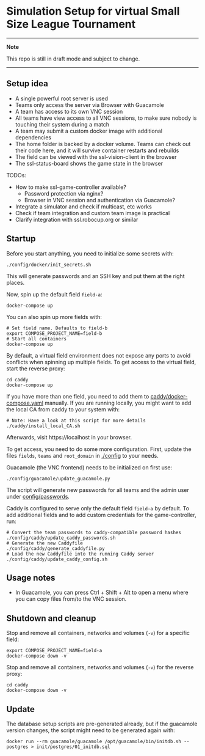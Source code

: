 # Simulation Setup for virtual Small Size League Tournament

---
**Note**

This repo is still in draft mode and subject to change.

---

## Setup idea
 * A single powerful root server is used
 * Teams only access the server via Browser with Guacamole
 * A team has access to its own VNC session
 * All teams have view access to all VNC sessions, to make sure nobody is touching their system during a match
 * A team may submit a custom docker image with additional dependencies
 * The home folder is backed by a docker volume. Teams can check out their code here, and it will survive container restarts and rebuilds
 * The field can be viewed with the ssl-vision-client in the browser
 * The ssl-status-board shows the game state in the browser

TODOs:
 * How to make ssl-game-controller available?
   * Password protection via nginx?
   * Browser in VNC session and authentication via Guacamole?
 * Integrate a simulator and check if multicast, etc works
 * Check if team integration and custom team image is practical
 * Clarify integration with ssl.robocup.org or similar

## Startup

Before you start anything, you need to initialize some secrets with:
```shell
./config/docker/init_secrets.sh
```
This will generate passwords and an SSH key and put them at the right places.

Now, spin up the default field `field-a`:
```shell
docker-compose up
```

You can also spin up more fields with:
```shell
# Set field name. Defaults to field-b
export COMPOSE_PROJECT_NAME=field-b
# Start all containers
docker-compose up
```
By default, a virtual field environment does not expose any ports to avoid conflicts when spinning up multiple fields.
To get access to the virtual field, start the reverse proxy:
```shell
cd caddy
docker-compose up
```
If you have more than one field, you need to add them to [caddy/docker-compose.yaml](caddy/docker-compose.yaml) manually.
If you are running locally, you might want to add the local CA from caddy to your system with:
```shell
# Note: Have a look at this script for more details
./caddy/install_local_CA.sh
```
Afterwards, visit https://localhost in your browser.

To get access, you need to do some more configuration.
First, update the files `fields`, `teams` and `root_domain` in [./config](config) to your needs.

Guacamole (the VNC frontend) needs to be initialized on first use:
```shell
./config/guacamole/update_guacamole.py
```
The script will generate new passwords for all teams and the admin user under [config/passwords](./config/passwords).

Caddy is configured to serve only the default field `field-a` by default. To add additional fields and to add
custom credentials for the game-controller, run:
```shell
# Convert the team passwords to caddy-compatible password hashes
./config/caddy/update_caddy_passwords.sh
# Generate the new Caddyfile
./config/caddy/generate_caddyfile.py
# Load the new Caddyfile into the running Caddy server
./config/caddy/update_caddy_config.sh
```

## Usage notes

- In Guacamole, you can press Ctrl + Shift + Alt to open a menu where you can copy files from/to the VNC session.

## Shutdown and cleanup

Stop and remove all containers, networks and volumes (`-v`) for a specific field:
```shell
export COMPOSE_PROJECT_NAME=field-a
docker-compose down -v
```

Stop and remove all containers, networks and volumes (`-v`) for the reverse proxy:
```shell
cd caddy
docker-compose down -v
```

## Update

The database setup scripts are pre-generated already, but if
the guacamole version changes, the script might need to be generated again with:
```shell
docker run --rm guacamole/guacamole /opt/guacamole/bin/initdb.sh --postgres > init/postgres/01_initdb.sql
```

